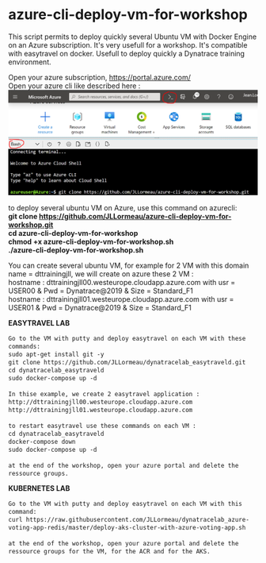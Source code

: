 # azure-cli-deploy-vm-for-workshop
This script permits to deploy quickly several Ubuntu VM with Docker Engine on an Azure subscription. It's very usefull for a workshop. It's compatible with easytravel on docker. Usefull to deploy quickly a Dynatrace training environment.

Open your azure subscription, https://portal.azure.com/  
Open your azure cli like described here :  
![azurecli](azurecli.png)

to deploy several ubuntu VM on Azure, use this command on azurecli:  
**git clone https://github.com/JLLormeau/azure-cli-deploy-vm-for-workshop.git  
cd azure-cli-deploy-vm-for-workshop  
chmod +x azure-cli-deploy-vm-for-workshop.sh  
./azure-cli-deploy-vm-for-workshop.sh**  

You can create several ubuntu VM, for example for 2 VM with this domain name = dttrainingjll, we will create on azure these 2 VM :  
hostname : dttrainingjll00.westeurope.cloudapp.azure.com with usr = USER00 & Pwd = Dynatrace@2019 & Size = Standard_F1  
hostname : dttrainingjll01.westeurope.cloudapp.azure.com with usr = USER01 & Pwd = Dynatrace@2019 & Size = Standard_F1  

**EASYTRAVEL LAB**

    Go to the VM with putty and deploy easytravel on each VM with these commands:   
    sudo apt-get install git -y  
    git clone https://github.com/JLLormeau/dynatracelab_easytraveld.git  
    cd dynatracelab_easytraveld  
    sudo docker-compose up -d  

    In thise example, we create 2 easytravel application :  
    http://dttrainingjll00.westeurope.cloudapp.azure.com  
    http://dttrainingjll01.westeurope.cloudapp.azure.com  

    to restart easytravel use these commands on each VM :  
    cd dynatracelab_easytraveld  
    docker-compose down  
    sudo docker-compose up -d  

    at the end of the workshop, open your azure portal and delete the ressource groups.  

**KUBERNETES LAB**

    Go to the VM with putty and deploy easytravel on each VM with this command:   
    curl https://raw.githubusercontent.com/JLLormeau/dynatracelab_azure-voting-app-redis/master/deploy-aks-cluster-with-azure-voting-app.sh  

    at the end of the workshop, open your azure portal and delete the ressource groups for the VM, for the ACR and for the AKS.  

